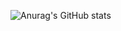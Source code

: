![Anurag's GitHub stats](https://github-readme-stats.vercel.app/api?username=erickmolina2002&show_icons=true&theme=radical)
